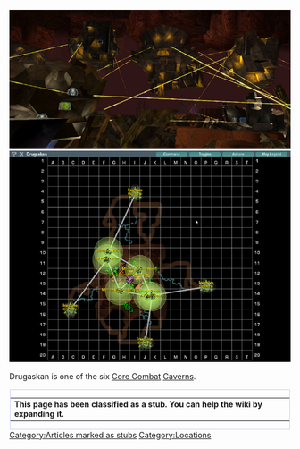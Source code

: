 ![](images/Drugaskan.jpg "fig:Drugaskan.jpg")
![](images/DrugaskanMap.jpg "fig:DrugaskanMap.jpg")

Drugaskan is one of the six [Core Combat](Core_Combat.md)
[Caverns](Caverns.md).

<div style="float: left; border:solid #CCCCFF 1px; margin: 1px;">

|                                                                                     |
| ----------------------------------------------------------------------------------- |
| **This page has been classified as a stub. You can help the wiki by expanding it.** |

</div>

[Category:Articles marked as
stubs](Category:Articles_marked_as_stubs.md)
[Category:Locations](Category:Locations.md)
